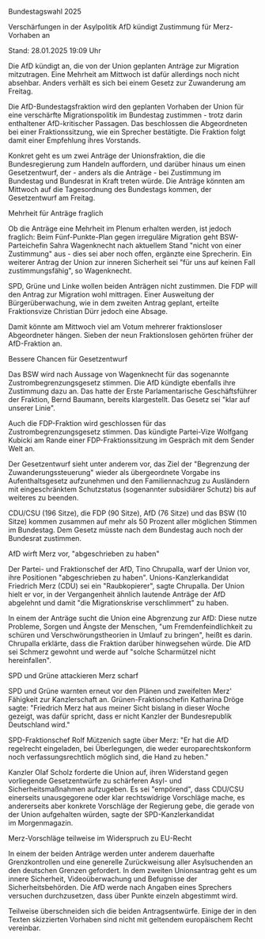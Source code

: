 Bundestagswahl 2025


Verschärfungen in der Asylpolitik
AfD kündigt Zustimmung für Merz-Vorhaben an


Stand: 28.01.2025 19:09 Uhr


Die AfD kündigt an, die von der Union geplanten Anträge zur Migration mitzutragen. Eine Mehrheit am Mittwoch ist dafür allerdings noch nicht absehbar. Anders verhält es sich bei einem Gesetz zur Zuwanderung am Freitag.



Die AfD-Bundestagsfraktion wird den geplanten Vorhaben der Union für eine verschärfte Migrationspolitik im Bundestag zustimmen - trotz darin enthaltener AfD-kritischer Passagen. Das beschlossen die Abgeordneten bei einer Fraktionssitzung, wie ein Sprecher bestätigte. Die Fraktion folgt damit einer Empfehlung ihres Vorstands.

Konkret geht es um zwei Anträge der Unionsfraktion, die die Bundesregierung zum Handeln auffordern, und darüber hinaus um einen Gesetzentwurf, der - anders als die Anträge - bei Zustimmung im Bundestag und Bundesrat in Kraft treten würde. Die Anträge könnten am Mittwoch auf die Tagesordnung des Bundestags kommen, der Gesetzentwurf am Freitag.

Mehrheit für Anträge fraglich


Ob die Anträge eine Mehrheit im Plenum erhalten werden, ist jedoch fraglich: Beim Fünf-Punkte-Plan gegen irreguläre Migration geht BSW-Parteichefin Sahra Wagenknecht nach aktuellem Stand "nicht von einer Zustimmung" aus - dies sei aber noch offen, ergänzte eine Sprecherin. Ein weiterer Antrag der Union zur inneren Sicherheit sei "für uns auf keinen Fall zustimmungsfähig", so Wagenknecht.


SPD, Grüne und Linke wollen beiden Anträgen nicht zustimmen. Die FDP will den Antrag zur Migration wohl mittragen. Einer Ausweitung der Bürgerüberwachung, wie in dem zweiten Antrag geplant, erteilte Fraktionsvize Christian Dürr jedoch eine Absage.


Damit könnte am Mittwoch viel am Votum mehrerer fraktionsloser Abgeordneter hängen. Sieben der neun Fraktionslosen gehörten früher der AfD-Fraktion an.

Bessere Chancen für Gesetzentwurf


Das BSW wird nach Aussage von Wagenknecht für das sogenannte Zustrombegrenzungsgesetz stimmen. Die AfD kündigte ebenfalls ihre Zustimmung dazu an. Das hatte der Erste Parlamentarische Geschäftsführer der Fraktion, Bernd Baumann, bereits klargestellt. Das Gesetz sei "klar auf unserer Linie".


Auch die FDP-Fraktion wird geschlossen für das Zustrombegrenzungsgesetz stimmen. Das kündigte Partei-Vize Wolfgang Kubicki am Rande einer FDP-Fraktionssitzung im Gespräch mit dem Sender Welt an.


Der Gesetzentwurf sieht unter anderem vor, das Ziel der "Begrenzung der Zuwanderungssteuerung" wieder als übergeordnete Vorgabe ins Aufenthaltsgesetz aufzunehmen und den Familiennachzug zu Ausländern mit eingeschränktem Schutzstatus (sogenannter subsidiärer Schutz) bis auf weiteres zu beenden.


CDU/CSU (196 Sitze), die FDP (90 Sitze), AfD (76 Sitze) und das BSW (10 Sitze) kommen zusammen auf mehr als 50 Prozent aller möglichen Stimmen im Bundestag. Dem Gesetz müsste nach dem Bundestag auch noch der Bundesrat zustimmen.

AfD wirft Merz vor, "abgeschrieben zu haben"


Der Partei- und Fraktionschef der AfD, Tino Chrupalla, warf der Union vor, ihre Positionen "abgeschrieben zu haben". Unions-Kanzlerkandidat Friedrich Merz (CDU) sei ein "Raubkopierer", sagte Chrupalla. Der Union hielt er vor, in der Vergangenheit ähnlich lautende Anträge der AfD abgelehnt und damit "die Migrationskrise verschlimmert" zu haben.


In einem der Anträge sucht die Union eine Abgrenzung zur AfD: Diese nutze Probleme, Sorgen und Ängste der Menschen, "um Fremdenfeindlichkeit zu schüren und Verschwörungstheorien in Umlauf zu bringen", heißt es darin. Chrupalla erklärte, dass die Fraktion darüber hinwegsehen würde. Die AfD sei Schmerz gewohnt und werde auf "solche Scharmützel nicht hereinfallen".

SPD und Grüne attackieren Merz scharf


SPD und Grüne warnten erneut vor den Plänen und zweifelten Merz' Fähigkeit zur Kanzlerschaft an. Grünen-Fraktionschefin Katharina Dröge sagte: "Friedrich Merz hat aus meiner Sicht bislang in dieser Woche gezeigt, was dafür spricht, dass er nicht Kanzler der Bundesrepublik Deutschland wird."


SPD-Fraktionschef Rolf Mützenich sagte über Merz: "Er hat die AfD regelrecht eingeladen, bei Überlegungen, die weder europarechtskonform noch verfassungsrechtlich möglich sind, die Hand zu heben."


Kanzler Olaf Scholz forderte die Union auf, ihren Widerstand gegen vorliegende Gesetzentwürfe zu schärferen Asyl- und Sicherheitsmaßnahmen aufzugeben. Es sei "empörend", dass CDU/CSU einerseits unausgegorene oder klar rechtswidrige Vorschläge mache, es andererseits aber konkrete Vorschläge der Regierung gebe, die gerade von der Union aufgehalten würden, sagte der SPD-Kanzlerkandidat im Morgenmagazin.

Merz-Vorschläge teilweise im Widerspruch zu EU-Recht


In einem der beiden Anträge werden unter anderem dauerhafte Grenzkontrollen und eine generelle Zurückweisung aller Asylsuchenden an den deutschen Grenzen gefordert. In dem zweiten Unionsantrag geht es um innere Sicherheit, Videoüberwachung und Befugnisse der Sicherheitsbehörden. Die AfD werde nach Angaben eines Sprechers versuchen durchzusetzen, dass über Punkte einzeln abgestimmt wird. 


Teilweise überschneiden sich die beiden Antragsentwürfe. Einige der in den Texten skizzierten Vorhaben sind nicht mit geltendem europäischem Recht vereinbar.

